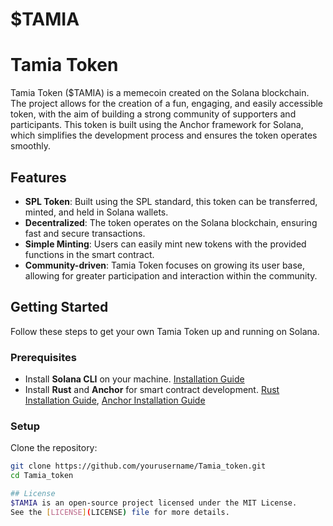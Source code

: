 # $TAMIA

# Tamia Token

Tamia Token ($TAMIA) is a memecoin created on the Solana blockchain. The project allows for the creation of a fun, engaging, and easily accessible token, with the aim of building a strong community of supporters and participants. This token is built using the Anchor framework for Solana, which simplifies the development process and ensures the token operates smoothly.

## Features

- **SPL Token**: Built using the SPL standard, this token can be transferred, minted, and held in Solana wallets.
- **Decentralized**: The token operates on the Solana blockchain, ensuring fast and secure transactions.
- **Simple Minting**: Users can easily mint new tokens with the provided functions in the smart contract.
- **Community-driven**: Tamia Token focuses on growing its user base, allowing for greater participation and interaction within the community.

## Getting Started

Follow these steps to get your own Tamia Token up and running on Solana.

### Prerequisites

- Install **Solana CLI** on your machine. [Installation Guide](https://docs.solana.com/cli/install-solana-cli-tools)
- Install **Rust** and **Anchor** for smart contract development. [Rust Installation Guide](https://www.rust-lang.org/learn/get-started), [Anchor Installation Guide](https://project-serum.github.io/anchor/getting-started/installation.html)
  
### Setup

Clone the repository:

```bash
git clone https://github.com/yourusername/Tamia_token.git
cd Tamia_token

## License  
$TAMIA is an open-source project licensed under the MIT License.  
See the [LICENSE](LICENSE) file for more details.
